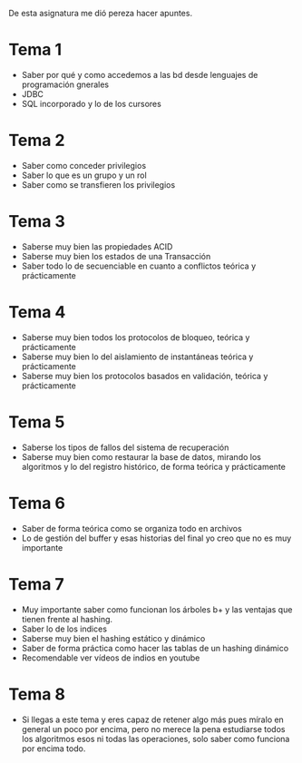 De esta asignatura me dió pereza hacer apuntes.

# Tema 1
- Saber por qué y como accedemos a las bd desde lenguajes de programación gnerales
- JDBC
- SQL incorporado y lo de los cursores

# Tema 2
- Saber como conceder privilegios
- Saber lo que es un grupo y un rol
- Saber como se transfieren los privilegios

# Tema 3
- Saberse muy bien las propiedades ACID
- Saberse muy bien los estados de una Transacción
- Saber todo lo de secuenciable en cuanto a conflictos teórica y prácticamente

# Tema 4
- Saberse muy bien todos los protocolos de bloqueo,  teórica y prácticamente
-  Saberse muy bien lo del aislamiento de instantáneas teórica y prácticamente
-  Saberse muy bien los protocolos basados en validación, teórica y prácticamente

# Tema 5
- Saberse los tipos de fallos del sistema de recuperación
- Saberse muy bien como restaurar la base de datos, mirando los algoritmos y lo del registro histórico, de forma  teórica y prácticamente

# Tema 6
- Saber de forma teórica como se organiza todo en archivos
- Lo de gestión del buffer y esas historias del final yo creo que no es muy importante

# Tema 7
- Muy importante saber como funcionan los árboles b+ y las ventajas que tienen frente al hashing.
- Saber lo de los indices
- Saberse muy bien el hashing estático y dinámico
- Saber de forma práctica como hacer las tablas de un hashing dinámico
- Recomendable ver vídeos de indios en youtube

# Tema 8
- Si llegas a este tema y eres capaz de retener algo más pues míralo en general un poco por encima, pero no merece la pena estudiarse todos los algoritmos esos ni todas las operaciones, solo saber como funciona por encima todo.